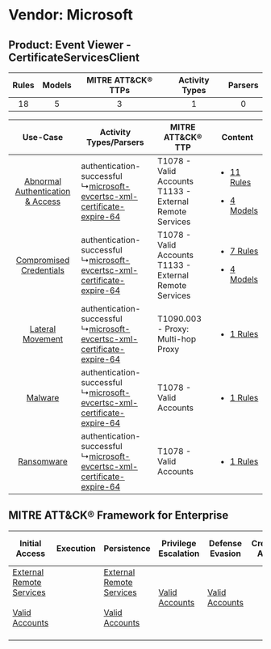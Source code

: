 Vendor: Microsoft
=================
Product: Event Viewer - CertificateServicesClient
-------------------------------------------------
| Rules | Models | MITRE ATT&CK® TTPs | Activity Types | Parsers |
|:-----:|:------:|:------------------:|:--------------:|:-------:|
|  18   |   5    |         3          |       1        |    0    |

|    Use-Case    | Activity Types/Parsers    | MITRE ATT&CK® TTP    | Content    |
|:----:| ---- | ---- | ---- |
| [Abnormal Authentication & Access](../../../UseCases/uc_abnormal_authentication_&_access.md) |  authentication-successful<br> ↳[microsoft-evcertsc-xml-certificate-expire-64](Ps/pC_microsoftevcertscxmlcertificateexpire64.md)<br> | T1078 - Valid Accounts<br>T1133 - External Remote Services<br> | [<ul><li>11 Rules</li></ul><ul><li>4 Models</li></ul>](RM/r_m_microsoft_event_viewer_-_certificateservicesclient_Abnormal_Authentication_&_Access.md) |
|          [Compromised Credentials](../../../UseCases/uc_compromised_credentials.md)          |  authentication-successful<br> ↳[microsoft-evcertsc-xml-certificate-expire-64](Ps/pC_microsoftevcertscxmlcertificateexpire64.md)<br> | T1078 - Valid Accounts<br>T1133 - External Remote Services<br> | [<ul><li>7 Rules</li></ul><ul><li>4 Models</li></ul>](RM/r_m_microsoft_event_viewer_-_certificateservicesclient_Compromised_Credentials.md)    |
|    [Lateral Movement](../../../UseCases/uc_lateral_movement.md)    |  authentication-successful<br> ↳[microsoft-evcertsc-xml-certificate-expire-64](Ps/pC_microsoftevcertscxmlcertificateexpire64.md)<br> | T1090.003 - Proxy: Multi-hop Proxy<br>    | [<ul><li>1 Rules</li></ul>](RM/r_m_microsoft_event_viewer_-_certificateservicesclient_Lateral_Movement.md)    |
|    [Malware](../../../UseCases/uc_malware.md)    |  authentication-successful<br> ↳[microsoft-evcertsc-xml-certificate-expire-64](Ps/pC_microsoftevcertscxmlcertificateexpire64.md)<br> | T1078 - Valid Accounts<br>    | [<ul><li>1 Rules</li></ul>](RM/r_m_microsoft_event_viewer_-_certificateservicesclient_Malware.md)    |
|    [Ransomware](../../../UseCases/uc_ransomware.md)    |  authentication-successful<br> ↳[microsoft-evcertsc-xml-certificate-expire-64](Ps/pC_microsoftevcertscxmlcertificateexpire64.md)<br> | T1078 - Valid Accounts<br>    | [<ul><li>1 Rules</li></ul>](RM/r_m_microsoft_event_viewer_-_certificateservicesclient_Ransomware.md)    |

MITRE ATT&CK® Framework for Enterprise
--------------------------------------
| Initial Access                                                                                                                                   | Execution | Persistence                                                                                                                                      | Privilege Escalation                                                | Defense Evasion                                                     | Credential Access | Discovery | Lateral Movement | Collection | Command and Control                                                                                                                       | Exfiltration | Impact |
| ------------------------------------------------------------------------------------------------------------------------------------------------ | --------- | ------------------------------------------------------------------------------------------------------------------------------------------------ | ------------------------------------------------------------------- | ------------------------------------------------------------------- | ----------------- | --------- | ---------------- | ---------- | ----------------------------------------------------------------------------------------------------------------------------------------- | ------------ | ------ |
| [External Remote Services](https://attack.mitre.org/techniques/T1133)<br><br>[Valid Accounts](https://attack.mitre.org/techniques/T1078)<br><br> |           | [External Remote Services](https://attack.mitre.org/techniques/T1133)<br><br>[Valid Accounts](https://attack.mitre.org/techniques/T1078)<br><br> | [Valid Accounts](https://attack.mitre.org/techniques/T1078)<br><br> | [Valid Accounts](https://attack.mitre.org/techniques/T1078)<br><br> |                   |           |                  |            | [Proxy: Multi-hop Proxy](https://attack.mitre.org/techniques/T1090/003)<br><br>[Proxy](https://attack.mitre.org/techniques/T1090)<br><br> |              |        |